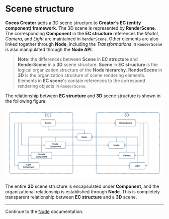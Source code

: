 # Scene structure

__Cocos Creator__ adds a 3D scene structure to __Creator’s__ __EC (entity component) framework__. The 3D scene is represented by __RenderScene__. The corresponding __Component__ in the __EC structure__ references the *Model*, *Camera*, and *Light* are maintained in `RenderScene`. Other elements are also linked together through __Node__, including the *Transformations* in `RenderScene` is also manipulated through the __Node API__.

> __Note__: the differences between __Scene__ in __EC structure__ and __RenderScene__ in a __3D__ scene structure. __Scene__ in __EC structure__ is
the logical organization structure of the __Node hierarchy__. __RenderScene__ in __3D__ is the organization structure of scene rendering elements. Elements in __EC scene__'s contain references to the correspond rendering objects in `RenderScene`.

The relationship between __EC structure__ and __3D__ scene structure is shown in the following figure:

![ec & scene](scene/ecs-scene.jpg)

The entire __3D__ scene structure is encapsulated under __Component__, and the organizational relationship is established through __Node__. This is completely transparent relationship between __EC structure__ and a __3D__ scene.

---

Continue to the [Node](node.md) documentation.
